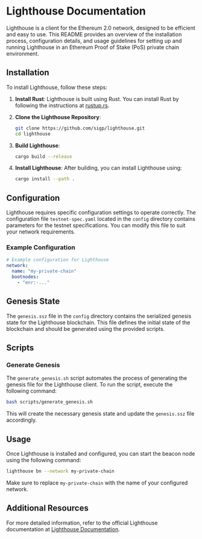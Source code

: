 # Lighthouse Documentation

Lighthouse is a client for the Ethereum 2.0 network, designed to be efficient and easy to use. This README provides an overview of the installation process, configuration details, and usage guidelines for setting up and running Lighthouse in an Ethereum Proof of Stake (PoS) private chain environment.

## Installation

To install Lighthouse, follow these steps:

1. **Install Rust**: Lighthouse is built using Rust. You can install Rust by following the instructions at [rustup.rs](https://rustup.rs/).

2. **Clone the Lighthouse Repository**:
   ```bash
   git clone https://github.com/sigp/lighthouse.git
   cd lighthouse
   ```

3. **Build Lighthouse**:
   ```bash
   cargo build --release
   ```

4. **Install Lighthouse**:
   After building, you can install Lighthouse using:
   ```bash
   cargo install --path .
   ```

## Configuration

Lighthouse requires specific configuration settings to operate correctly. The configuration file `testnet-spec.yaml` located in the `config` directory contains parameters for the testnet specifications. You can modify this file to suit your network requirements.

### Example Configuration

```yaml
# Example configuration for Lighthouse
network:
  name: "my-private-chain"
  bootnodes:
    - "enr:-..."
```

## Genesis State

The `genesis.ssz` file in the `config` directory contains the serialized genesis state for the Lighthouse blockchain. This file defines the initial state of the blockchain and should be generated using the provided scripts.

## Scripts

### Generate Genesis

The `generate_genesis.sh` script automates the process of generating the genesis file for the Lighthouse client. To run the script, execute the following command:

```bash
bash scripts/generate_genesis.sh
```

This will create the necessary genesis state and update the `genesis.ssz` file accordingly.

## Usage

Once Lighthouse is installed and configured, you can start the beacon node using the following command:

```bash
lighthouse bn --network my-private-chain
```

Make sure to replace `my-private-chain` with the name of your configured network.

## Additional Resources

For more detailed information, refer to the official Lighthouse documentation at [Lighthouse Documentation](https://lighthouse-book.sigmaprime.io/).